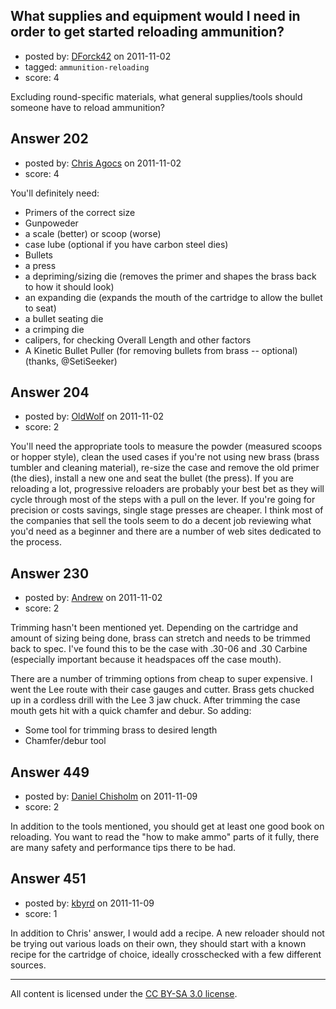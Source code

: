 ## What supplies and equipment would I need in order to get started reloading ammunition?

- posted by: [DForck42](https://stackexchange.com/users/-1/124-dforck42) on 2011-11-02
- tagged: `ammunition-reloading`
- score: 4

Excluding round-specific materials, what general supplies/tools should someone have to reload ammunition?


## Answer 202

- posted by: [Chris Agocs](https://stackexchange.com/users/-1/12-chris-agocs) on 2011-11-02
- score: 4

You'll definitely need:

 - Primers of the correct size
 - Gunpoweder
 - a scale (better) or scoop (worse)
 - case lube (optional if you have carbon steel dies)
 - Bullets
 - a press
 - a depriming/sizing die (removes the primer and shapes the brass back to how it should look)
 - an expanding die (expands the mouth of the cartridge to allow the bullet to seat)
 - a bullet seating die
 - a crimping die
 - calipers, for checking Overall Length and other factors
 - A Kinetic Bullet Puller (for removing bullets from brass -- optional) (thanks, @SetiSeeker)


## Answer 204

- posted by: [OldWolf](https://stackexchange.com/users/-1/111-oldwolf) on 2011-11-02
- score: 2

You'll need the appropriate tools to measure the powder (measured scoops or hopper style), clean the used cases if you're not using new brass (brass tumbler and cleaning material), re-size the case and remove the old primer (the dies), install a new one and seat the bullet (the press). If you are reloading a lot, progressive reloaders are probably your best bet as they will cycle through most of the steps with a pull on the lever. If you're going for precision or costs savings, single stage presses are cheaper. I think most of the companies that sell the tools seem to do a decent job reviewing what you'd need as a beginner and there are a number of web sites dedicated to the process.


## Answer 230

- posted by: [Andrew](https://stackexchange.com/users/-1/17-andrew) on 2011-11-02
- score: 2

Trimming hasn't been mentioned yet. Depending on the cartridge and amount of sizing being done, brass can stretch and needs to be trimmed back to spec. I've found this to be the case with .30-06 and .30 Carbine (especially important because it headspaces off the case mouth).

There are a number of trimming options from cheap to super expensive. I went the Lee route with their case gauges and cutter. Brass gets chucked up in a cordless drill with the Lee 3 jaw chuck. After trimming the case mouth gets hit with a quick chamfer and debur. So adding:

 - Some tool for trimming brass to desired length
 - Chamfer/debur tool


## Answer 449

- posted by: [Daniel Chisholm](https://stackexchange.com/users/-1/36-daniel-chisholm) on 2011-11-09
- score: 2

In addition to the tools mentioned, you should get at least one good book on reloading.  You want to read the "how to make ammo" parts of it fully, there are many safety and performance tips there to be had.


## Answer 451

- posted by: [kbyrd](https://stackexchange.com/users/-1/37-kbyrd) on 2011-11-09
- score: 1

In addition to Chris' answer, I would add a recipe. A new reloader should not be trying out various loads on their own, they should start with a known recipe for the cartridge of choice, ideally crosschecked with a few different sources. 



---

All content is licensed under the [CC BY-SA 3.0 license](https://creativecommons.org/licenses/by-sa/3.0/).

